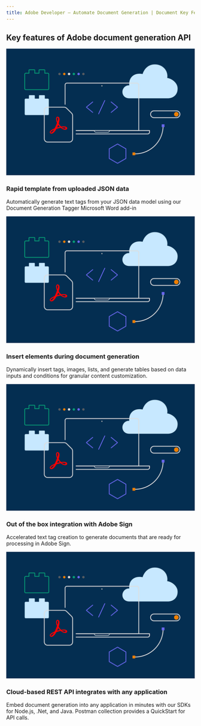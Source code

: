 ```yaml
---
title: Adobe Developer — Automate Document Generation | Document Key Features | Adobe
---
```


<TitleBlock slots="heading" theme="light" className="titleBlock-align-left"/>

## Key features of Adobe document generation API

<TextBlock slots="image,heading,text" width="25%" theme="light" className="align-left img-xl-size"/>

![](../images/F_Illu_DevEcoDC_discovery_banner_756x500_2x.png)

### Rapid template from uploaded JSON data

Automatically generate text tags from your JSON data model using our Document Generation Tagger Microsoft Word add-in

<TextBlock slots="image,heading,text" width="25%" theme="light" className="align-left img-xl-size"/>

![](../images/F_Illu_DevEcoDC_discovery_banner_756x500_2x.png)

### Insert elements during document generation

Dynamically insert tags, images, lists, and generate tables based on data inputs and conditions for granular content customization.

<TextBlock slots="image,heading,text" width="25%" theme="light" className="align-left img-xl-size"/>

![](../images/F_Illu_DevEcoDC_discovery_banner_756x500_2x.png)

### Out of the box integration with Adobe Sign

Accelerated text tag creation to generate documents that are ready for processing in Adobe Sign.

<TextBlock slots="image,heading,text" width="25%" theme="light" className="align-left img-xl-size"/>

![](../images/F_Illu_DevEcoDC_discovery_banner_756x500_2x.png)

### Cloud-based REST API integrates with any application

Embed document generation into any application in minutes with our SDKs for Node.js, .Net, and Java. Postman collection provides a QuickStart for API calls.